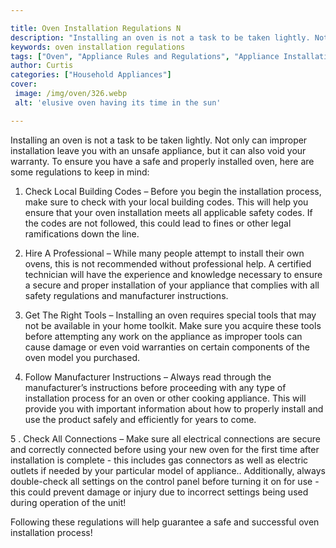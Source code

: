 ```yaml
---

title: Oven Installation Regulations N
description: "Installing an oven is not a task to be taken lightly. Not only can improper installation leave you with an unsafe appliance, but i...take a moment to check it out "
keywords: oven installation regulations
tags: ["Oven", "Appliance Rules and Regulations", "Appliance Installation"]
author: Curtis
categories: ["Household Appliances"]
cover: 
 image: /img/oven/326.webp
 alt: 'elusive oven having its time in the sun'

---
```


Installing an oven is not a task to be taken lightly. Not only can improper installation leave you with an unsafe appliance, but it can also void your warranty. To ensure you have a safe and properly installed oven, here are some regulations to keep in mind:

1. Check Local Building Codes – Before you begin the installation process, make sure to check with your local building codes. This will help you ensure that your oven installation meets all applicable safety codes. If the codes are not followed, this could lead to fines or other legal ramifications down the line.

2. Hire A Professional – While many people attempt to install their own ovens, this is not recommended without professional help. A certified technician will have the experience and knowledge necessary to ensure a secure and proper installation of your appliance that complies with all safety regulations and manufacturer instructions.

3. Get The Right Tools – Installing an oven requires special tools that may not be available in your home toolkit. Make sure you acquire these tools before attempting any work on the appliance as improper tools can cause damage or even void warranties on certain components of the oven model you purchased.

4. Follow Manufacturer Instructions – Always read through the manufacturer’s instructions before proceeding with any type of installation process for an oven or other cooking appliance. This will provide you with important information about how to properly install and use the product safely and efficiently for years to come. 

5 . Check All Connections – Make sure all electrical connections are secure and correctly connected before using your new oven for the first time after installation is complete - this includes gas connectors as well as electric outlets if needed by your particular model of appliance.. Additionally, always double-check all settings on the control panel before turning it on for use - this could prevent damage or injury due to incorrect settings being used during operation of the unit! 

 Following these regulations will help guarantee a safe and successful oven installation process!
